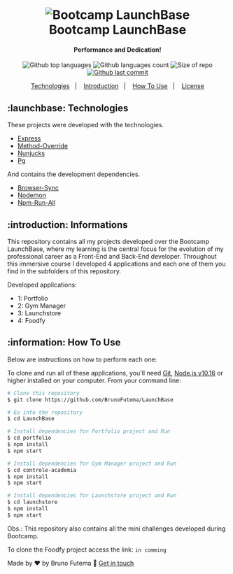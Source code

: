 <h1 align="center">
	<img alt="Bootcamp LaunchBase" src="https://skylab.rocketseat.com.br/static/0828532024cb46921a6b5e941f8d788d.svg" />
	<br>
	Bootcamp LaunchBase
</h1>

<h4 align="center">
	Performance and Dedication!
</h4>
<p align="center">
	<img alt="Github top languages" src="https://img.shields.io/github/languages/top/BrunoFutema/LaunchBase?style=for-the-badge">
	<img alt="Github languages count" src="https://img.shields.io/github/languages/count/BrunoFutema/LaunchBase?style=for-the-badge">
	<img alt="Size of repo" src="https://img.shields.io/github/repo-size/brunofutema/LaunchBase?style=for-the-badge">
	<a href="https://github.com/BrunoFutema/LaunchBase/commits/develop">
		<img alt="Github last commit" src="https://img.shields.io/github/last-commit/brunofutema/LaunchBase?style=for-the-badge">
	</a>
</p>

<p align="center">
	<a href="#launchbase-technologies">Technologies</a>&nbsp;&nbsp;&nbsp;|&nbsp;&nbsp;&nbsp;
	<a href="#introduction-informations">Introduction</a>&nbsp;&nbsp;&nbsp;|&nbsp;&nbsp;&nbsp;
	<a href="#information-how-to-use">How To Use</a>&nbsp;&nbsp;&nbsp;|&nbsp;&nbsp;&nbsp;
	<a href="#license">License</a>
</p>

## :launchbase: Technologies

These projects were developed with the technologies.

- [Express](https://expressjs.com/pt-br/)
- [Method-Override](http://expressjs.com/en/resources/middleware/method-override.html)
- [Nunjucks](https://mozilla.github.io/nunjucks/)
- [Pg](https://node-postgres.com/)

And contains the development dependencies.

- [Browser-Sync](https://www.browsersync.io/)
- [Nodemon](https://nodemon.io/)
- [Npm-Run-All](https://www.npmjs.com/package/npm-run-all)

## :introduction: Informations

This repository contains all my projects developed over the Bootcamp LaunchBase, where my learning is the central focus for the evolution of my professional career as a Front-End and Back-End developer. Throughout this immersive course I developed 4 applications and each one of them you find in the subfolders of this repository.

Developed applications:

- 1: Portfolio
- 2: Gym Manager
- 3: Launchstore
- 4: Foodfy

## :information: How To Use

Below are instructions on how to perform each one:

To clone and run all of these applications, you'll need [Git](https://git-scm.com), [Node.js v10.16][nodejs] or higher installed on your computer. From your command line:

```bash
# Clone this repository
$ git clone https://github.com/BrunoFutema/LaunchBase

# Go into the repository
$ cd LaunchBase

# Install dependencies for Portfolio project and Run
$ cd portfolio
$ npm install
$ npm start

# Install dependencies for Gym Manager project and Run
$ cd controle-academia
$ npm install
$ npm start

# Install dependencies for Launchstore project and Run
$ cd launchstore
$ npm install
$ npm start

```

Obs.: This repository also contains all the mini challenges developed during Bootcamp.

To clone the Foodfy project access the link: ``` in comming ```

Made by ♥ by Bruno Futema :wave: [Get in touch](https://www.linkedin.com/in/BrunoFutema/)

[nodejs]: https://nodejs.org/
[yarn]: https://yarnpkg.com/
[vc]: https://code.visualstudio.com/

